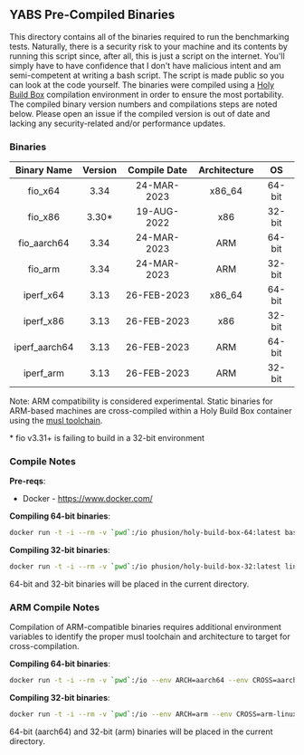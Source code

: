 ## YABS Pre-Compiled Binaries

This directory contains all of the binaries required to run the benchmarking tests. Naturally, there is a security risk to your machine and its contents by running this script since, after all, this is just a script on the internet. You'll simply have to have confidence that I don't have malicious intent and am semi-competent at writing a bash script. The script is made public so you can look at the code yourself. The binaries were compiled using a [Holy Build Box](https://github.com/phusion/holy-build-box) compilation environment in order to ensure the most portability. The compiled binary version numbers and compilations steps are noted below. Please open an issue if the compiled version is out of date and lacking any security-related and/or performance updates.

### Binaries

| Binary Name | Version | Compile Date | Architecture | OS |
|:-:|:-:|:-:|:-:|:-:|
| fio_x64 | 3.34 | 24-MAR-2023 | x86_64 | 64-bit |
| fio_x86 | 3.30* |  19-AUG-2022 | x86 | 32-bit |
| fio_aarch64 | 3.34 | 24-MAR-2023 | ARM | 64-bit |
| fio_arm | 3.34 | 24-MAR-2023 | ARM | 32-bit |
| iperf_x64 | 3.13 | 26-FEB-2023 | x86_64 | 64-bit |
| iperf_x86 | 3.13 |  26-FEB-2023 | x86 | 32-bit |
| iperf_aarch64 | 3.13 | 26-FEB-2023 | ARM | 64-bit |
| iperf_arm | 3.13 | 26-FEB-2023 | ARM | 32-bit |

Note: ARM compatibility is considered experimental. Static binaries for ARM-based machines are cross-compiled within a Holy Build Box container using the [musl toolchain](https://musl.cc/).

\* fio v3.31+ is failing to build in a 32-bit environment

### Compile Notes

**Pre-reqs**:
  * Docker - https://www.docker.com/

**Compiling 64-bit binaries**:

```sh
docker run -t -i --rm -v `pwd`:/io phusion/holy-build-box-64:latest bash /io/compile.sh
```

**Compiling 32-bit binaries**:

```sh
docker run -t -i --rm -v `pwd`:/io phusion/holy-build-box-32:latest linux32 bash /io/compile.sh
```

64-bit and 32-bit binaries will be placed in the current directory.

### ARM Compile Notes

Compilation of ARM-compatible binaries requires additional environment variables to identify the proper musl toolchain and architecture to target for cross-compilation.

**Compiling 64-bit binaries**:

```sh
docker run -t -i --rm -v `pwd`:/io --env ARCH=aarch64 --env CROSS=aarch64-linux-musl --env HOST=aarch64-linux-gnu phusion/holy-build-box-64:latest bash /io/compile-arm.sh
```

**Compiling 32-bit binaries**:

```sh
docker run -t -i --rm -v `pwd`:/io --env ARCH=arm --env CROSS=arm-linux-musleabihf --env HOST=arm-linux-gnueabihf phusion/holy-build-box-64:latest bash /io/compile-arm.sh
```

64-bit (aarch64) and 32-bit (arm) binaries will be placed in the current directory.
